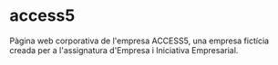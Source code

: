 # access5
Pàgina web corporativa de l'empresa ACCESS5, una empresa fictícia creada per a l'assignatura d'Empresa i Iniciativa Empresarial. 
